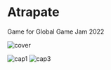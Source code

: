 # Atrapate
Game for Global Game Jam 2022



![cover](https://user-images.githubusercontent.com/30451301/155104331-a9d25ec7-325c-48dc-a5c6-e6687022fe14.png)

![cap1](https://user-images.githubusercontent.com/30451301/155103961-e3314291-43bf-417d-9766-02cc34f0ccda.jpg)
![cap3](https://user-images.githubusercontent.com/30451301/155104303-3c19207a-934d-45b6-b519-db1549f03746.png)
